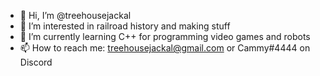 - 🦊 Hi, I’m @treehousejackal
- 🚂 I’m interested in railroad history and making stuff
- 🌱 I’m currently learning C++ for programming video games and robots
- 📫 How to reach me: treehousejackal@gmail.com or Cammy#4444 on Discord

